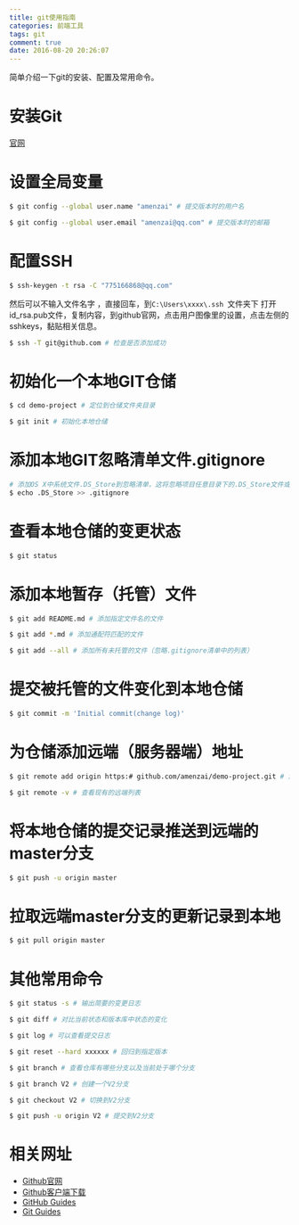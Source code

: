 ```yaml
---
title: git使用指南
categories: 前端工具
tags: git
comment: true
date: 2016-08-20 20:26:07
---
```


简单介绍一下git的安装、配置及常用命令。

<!-- more -->

# 安装Git
[官网](https://git-for-windows.github.io/)

# 设置全局变量
```bash
$ git config --global user.name "amenzai" # 提交版本时的用户名

$ git config --global user.email "amenzai@qq.com" # 提交版本时的邮箱
```

# 配置SSH
```bash
$ ssh-keygen -t rsa -C "775166868@qq.com"
```
然后可以不输入文件名字 ，直接回车，到`C:\Users\xxxx\.ssh `文件夹下   打开id_rsa.pub文件，复制内容，到github官网，点击用户图像里的设置，点击左侧的  sshkeys，黏贴相关信息。

```bash
$ ssh -T git@github.com # 检查是否添加成功
```

# 初始化一个本地GIT仓储
```bash
$ cd demo-project # 定位到仓储文件夹目录

$ git init # 初始化本地仓储
```

# 添加本地GIT忽略清单文件.gitignore
```bash
# 添加OS X中系统文件.DS_Store到忽略清单，这将忽略项目任意目录下的.DS_Store文件或是文件夹
$ echo .DS_Store >> .gitignore 
```

# 查看本地仓储的变更状态
```bash
$ git status
```

# 添加本地暂存（托管）文件
```bash
$ git add README.md # 添加指定文件名的文件

$ git add *.md # 添加通配符匹配的文件

$ git add --all # 添加所有未托管的文件（忽略.gitignore清单中的列表）
```

# 提交被托管的文件变化到本地仓储
```bash
$ git commit -m 'Initial commit(change log)'
```

# 为仓储添加远端（服务器端）地址
```bash
$ git remote add origin https:# github.com/amenzai/demo-project.git # 添加一个远端地址并起了一个别名叫origin

$ git remote -v # 查看现有的远端列表
```

# 将本地仓储的提交记录推送到远端的master分支
```bash
$ git push -u origin master
```

# 拉取远端master分支的更新记录到本地
```bash
$ git pull origin master
```

# 其他常用命令
```bash
$ git status -s # 输出简要的变更日志

$ git diff # 对比当前状态和版本库中状态的变化

$ git log # 可以查看提交日志

$ git reset --hard xxxxxx # 回归到指定版本

$ git branch # 查看仓库有哪些分支以及当前处于哪个分支

$ git branch V2 # 创建一个V2分支

$ git checkout V2 # 切换到V2分支

$ git push -u origin V2 # 提交到V2分支
```

# 相关网址
- [Github官网](https://github.com/)
- [Github客户端下载](https://desktop.github.com/)
- [GitHub Guides](https://guides.github.com/)
- [Git Guides](http://www.bootcss.com/p/git-guide/)
